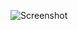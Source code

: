 ![Screenshot](https://raw.githubusercontent.com/Cryakl/Ultimate-RAT-Collection/refs/heads/main/RevengeRat/Revenge-RAT%20v0.3%20-%20NYANxCAT/Screenshot.png)
